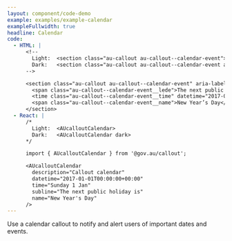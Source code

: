 ```yaml
---
layout: component/code-demo
example: examples/example-calendar
exampleFullwidth: true
headline: Calendar
code:
  - HTML: |
      <!--
        Light:  <section class="au-callout au-callout--calendar-event">
        Dark:   <section class="au-callout au-callout--calendar-event au-callout--dark">
      -->

      <section class="au-callout au-callout--calendar-event" aria-label="Callout calendar">
        <span class="au-callout--calendar-event__lede">The next public holiday is:</span>
        <time class="au-callout--calendar-event__time" datetime="2017-01-01T00:00:00+00:00">Sunday 1 January</time>
        <span class="au-callout--calendar-event__name">New Year’s Day</span>
      </section>
  - React: |
      /*
        Light:  <AUcalloutCalendar>
        Dark:   <AUcalloutCalendar dark>
      */

      import { AUcalloutCalendar } from '@gov.au/callout';

      <AUcalloutCalendar
        description="Callout calendar"
        datetime="2017-01-01T00:00:00+00:00"
        time="Sunday 1 Jan"
        subline="The next public holiday is"
        name="New Year's Day"
      />
---
```


Use a calendar callout to notify and alert users of important dates and events.
